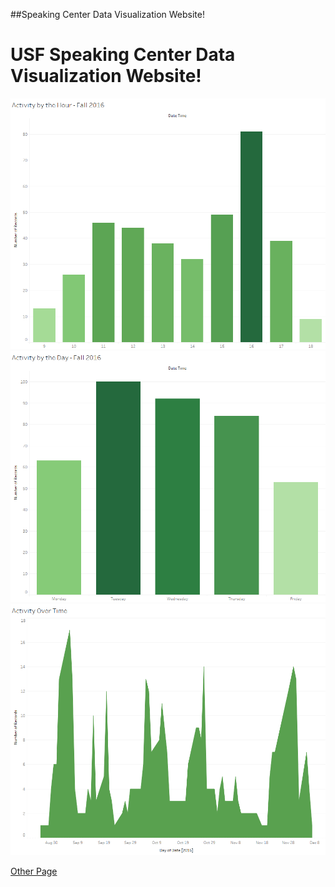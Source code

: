##Speaking Center Data Visualization Website!

<h1>USF Speaking Center Data Visualization Website!</h1>

<img src = "activity_by_the_hour_fall_2016.png" alt = "Activity by Hour" class = "inline"/>

<img src = "activity_by_the_day_fall_2016.png" alt = "Activity by Day" class = "inline"/>

<img src = "activity_over_time_fall_2016.png" alt = "Activity over the whole semester" class = "inline"/>

<a href = "otherPage.html">Other Page</a>
